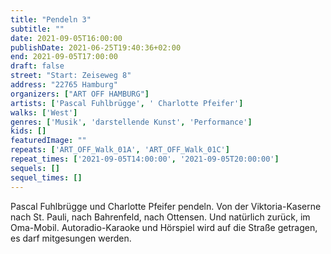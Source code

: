 ```yaml
---
title: "Pendeln 3"
subtitle: ""
date: 2021-09-05T16:00:00
publishDate: 2021-06-25T19:40:36+02:00
end: 2021-09-05T17:00:00
draft: false
street: "Start: Zeiseweg 8"
address: "22765 Hamburg"
organizers: ["ART OFF HAMBURG"]
artists: ['Pascal Fuhlbrügge', ' Charlotte Pfeifer']
walks: ['West']
genres: ['Musik', 'darstellende Kunst', 'Performance']
kids: []
featuredImage: ""
repeats: ['ART_OFF_Walk_01A', 'ART_OFF_Walk_01C']
repeat_times: ['2021-09-05T14:00:00', '2021-09-05T20:00:00']
sequels: []
sequel_times: []
---
```


Pascal Fuhlbrügge und Charlotte Pfeifer pendeln. Von der Viktoria-Kaserne nach St. Pauli, nach Bahrenfeld, nach Ottensen. Und natürlich zurück, im Oma-Mobil. Autoradio-Karaoke und Hörspiel wird auf die Straße getragen, es darf mitgesungen werden. 